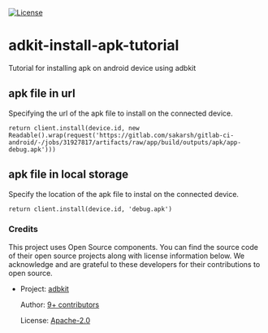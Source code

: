 [![License](https://img.shields.io/badge/License-Apache%202.0-blue.svg)](https://opensource.org/licenses/Apache-2.0)
# adkit-install-apk-tutorial
Tutorial for installing apk on android device using adbkit

## apk file in url
Specifying the url of the apk file to install on the connected device.
```
return client.install(device.id, new Readable().wrap(request('https://gitlab.com/sakarsh/gitlab-ci-android/-/jobs/31927817/artifacts/raw/app/build/outputs/apk/app-debug.apk')))
```

## apk file in local storage
Specify the location of the apk file to instal on the connected device.
```
return client.install(device.id, 'debug.apk')
```

### Credits
This project uses Open Source components. You can find the source code of their open source projects along with license information below. We acknowledge and are grateful to these developers for their contributions to open source.
* Project: [adbkit](https://github.com/openstf/adbkit)
  
  Author: [9+ contributors](https://github.com/openstf/adbkit/graphs/contributors)

  License: [Apache-2.0](https://github.com/openstf/adbkit/blob/master/LICENSE)